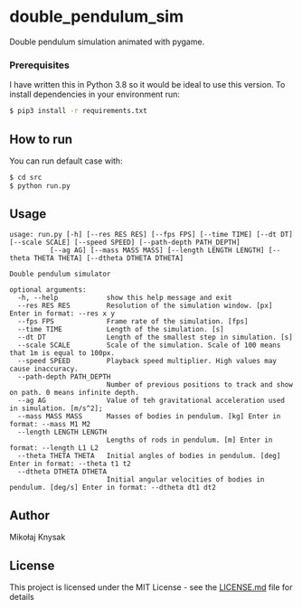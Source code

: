 # double_pendulum_sim
 Double pendulum simulation animated with pygame.

### Prerequisites
I have written this in Python 3.8 so it would be ideal to use this version.
To install dependencies in your environment run:

```bash
$ pip3 install -r requirements.txt
```

## How to run
You can run default case with:

```bash
$ cd src
$ python run.py
```

## Usage

    usage: run.py [-h] [--res RES RES] [--fps FPS] [--time TIME] [--dt DT] [--scale SCALE] [--speed SPEED] [--path-depth PATH_DEPTH]
              [--ag AG] [--mass MASS MASS] [--length LENGTH LENGTH] [--theta THETA THETA] [--dtheta DTHETA DTHETA]

    Double pendulum simulator

    optional arguments:
      -h, --help            show this help message and exit
      --res RES RES         Resolution of the simulation window. [px] Enter in format: --res x y
      --fps FPS             Frame rate of the simulation. [fps]
      --time TIME           Length of the simulation. [s]
      --dt DT               Length of the smallest step in simulation. [s]
      --scale SCALE         Scale of the simulation. Scale of 100 means that 1m is equal to 100px.
      --speed SPEED         Playback speed multiplier. High values may cause inaccuracy.
      --path-depth PATH_DEPTH
                            Number of previous positions to track and show on path. 0 means infinite depth.
      --ag AG               Value of teh gravitational acceleration used in simulation. [m/s^2];
      --mass MASS MASS      Masses of bodies in pendulum. [kg] Enter in format: --mass M1 M2
      --length LENGTH LENGTH
                            Lengths of rods in pendulum. [m] Enter in format: --length L1 L2
      --theta THETA THETA   Initial angles of bodies in pendulum. [deg] Enter in format: --theta t1 t2
      --dtheta DTHETA DTHETA
                            Initial angular velocities of bodies in pendulum. [deg/s] Enter in format: --dtheta dt1 dt2
## Author

Mikołaj Knysak

## License

This project is licensed under the MIT License - see the [LICENSE.md](LICENSE.md) file for details